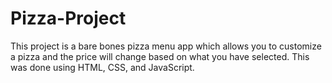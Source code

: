 # Pizza-Project
This project is a bare bones pizza menu app which allows you to customize a pizza and the price will change based on what you have selected.
This was done using HTML, CSS, and JavaScript.
